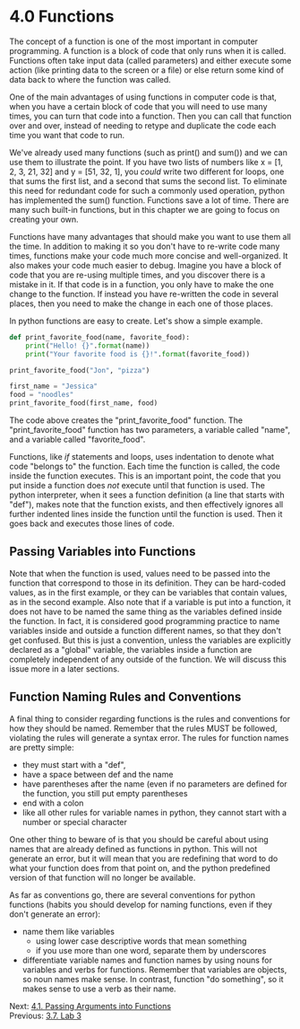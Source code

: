 # 4.0 Functions

The concept of a function is one of the most important in computer programming. A function is a block of code that 
only runs when it is called. Functions often take input data (called parameters) and either execute some action (like 
printing data to the screen or a file) or else return some kind of data back to where the function was called. 

One of the main advantages of using functions in computer code is that, when you have a certain block of code that you 
will need to use many times, you can turn that code into a function. Then you can call that function over and over, 
instead of needing to retype and duplicate the code each time you want that code to run. 

We've already used many functions (such as print() and sum()) and we can use them to illustrate the point. If you have 
two lists of numbers like x = [1, 2, 3, 21, 32] and y = [51, 32, 1], you *could* write two different for loops, one 
that sums the first list, and a second that sums the second list. To eliminate this need for redundant code for such a 
commonly used operation, python has implemented the sum() function. Functions save a lot of time. There are many such
built-in functions, but in this chapter we are going to focus on creating your own.

Functions have many advantages that should make you want to use them all the time. In addition to making it so you don't
have to re-write code many times, functions make your code much more concise and well-organized. It also makes your code 
much easier to debug. Imagine you have a block of code that you are re-using multiple times, and you discover there is a 
mistake in it. If that code is in a function, you only have to make the one change to the function. If instead you have 
re-written the code in several places, then you need to make the change in each one of those places.

In python functions are easy to create. Let's show a simple example.

```python
def print_favorite_food(name, favorite_food):
    print("Hello! {}".format(name))
    print("Your favorite food is {}!".format(favorite_food))

print_favorite_food("Jon", "pizza")

first_name = "Jessica"
food = "noodles"
print_favorite_food(first_name, food)
```

The code above creates the "print_favorite_food" function. The "print_favorite_food" function has two parameters, a 
variable called "name", and a variable called "favorite_food".

Functions, like *if* statements and loops, uses indentation to denote what code "belongs to" the function. Each time the 
function is called, the code inside the function executes. This is an important point, the code that you 
put inside a function does *not* execute until that function is used. The python interpreter, when it sees a function 
definition (a line that starts with "def"), makes note that the function exists, and then effectively ignores all 
further indented lines inside the function until the function is used. Then it goes back and executes those lines of 
code.

## Passing Variables into Functions

Note that when the function is used, values need to be passed into the function that correspond to those in its 
definition. They can be hard-coded values, as in the first example, or they can be variables that contain values, as in 
the second example. Also note that if a variable is put into a function, it does not have to be named the same thing as 
the variables defined inside the function. In fact, it is considered good programming practice to name variables inside 
and outside a function different names, so that they don't get confused. But this is just a convention, unless the 
variables are explicitly declared as a "global" variable, the variables inside a function are completely independent of 
any outside of the function. We will discuss this issue more in a later sections.

## Function Naming Rules and Conventions

A final thing to consider regarding functions is the rules and conventions for how they should be named. Remember that 
the rules MUST be followed, violating the rules will generate a syntax error. The rules for function names are pretty 
simple:
 - they must start with a "def", 
 - have a space between def and the name 
 - have parentheses after the name (even if no parameters are defined for the function, you still put empty parentheses
 - end with a colon
 - like all other rules for variable names in python, they cannot start with a number or special character

One other thing to beware of is that you should be careful about using names that are already defined as functions in 
python. This will not generate an error, but it will mean that you are redefining that word to do what your function 
does from that point on, and the python predefined version of that function will no longer be available.

As far as conventions go, there are several conventions for python functions (habits you should develop for naming 
functions, even if they don't generate an error): 
- name them like variables
  - using lower case descriptive words that mean something
  - if you use more than one word, separate them by underscores
- differentiate variable names and function names by using nouns for variables and verbs for functions. Remember that
variables are objects, so noun names make sense. In contrast, function "do something", so it makes sense to use a verb 
as their name.

Next: [4.1. Passing Arguments into Functions](4.1.%20Passing%20Arguments%20into%20Functions.md)<br>
Previous: [3.7. Lab 3](../CH3/3.7.%20Lab%203.md)
